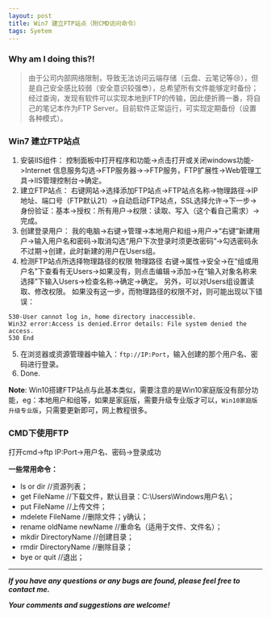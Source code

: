 ```yaml
---
layout: post
title: Win7 建立FTP站点（附CMD访问命令）
tags: Syetem
---
```

### Why am I doing this?!
> 由于公司内部网络限制，导致无法访问云端存储（云盘、云笔记等😢），但是自己安全感比较弱（安全意识较强😎），总希望所有文件能够定时备份；经过查询，发现有软件可以实现本地到FTP的传输，因此便折腾一番，将自己的笔记本作为FTP Server。目前软件正常运行，可实现定期备份（设置各种模式）。

### Win7 建立FTP站点
1. 安装IIS组件：
控制面板中打开程序和功能->点击打开或关闭windows功能->Internet 信息服务勾选->FTP服务器->->FTP服务，FTP扩展性->Web管理工具->IIS管理控制台->确定。
2. 建立FTP站点：
右键网站->选择添加FTP站点->FTP站点名称->物理路径->IP地址、端口号（FTP默认21）->自动启动FTP站点，SSL选择允许->下一步->身份验证：基本->授权：所有用户->权限：读取、写入（这个看自己需求）->完成。
3. 创建登录用户：
我的电脑->右键->管理->本地用户和组->用户->“右键”新建用户->输入用户名和密码->取消勾选“用户下次登录时须更改密码”->勾选密码永不过期->创建，此时新建的用户在Users组。
4. 检测FTP站点所选择物理路径的权限
物理路径 右键->属性->安全->在“组或用户名”下查看有无Users->如果没有，则点击编辑->添加->在“输入对象名称来选择”下输入Users->检查名称->确定->确定。
另外，可以对Users组设置读取、修改权限。
如果没有这一步，而物理路径的权限不对，则可能出现以下错误：
``` text
530-User cannot log in, home directory inaccessible.
Win32 error:Access is denied.Error details: File system denied the access.
530 End
```
5. 在浏览器或资源管理器中输入：`ftp://IP:Port`，输入创建的那个用户名、密码进行登录。
6. Done.

**Note**: Win10搭建FTP站点与此基本类似，需要注意的是Win10家庭版没有部分功能，eg：本地用户和组等，如果是家庭版，需要升级专业版才可以，`Win10家庭版升级专业版`，只需要更新即可，网上教程很多。

### CMD下使用FTP
打开cmd->ftp IP:Port->用户名、密码->登录成功

**一些常用命令：**

- ls or dir //资源列表；
- get FileName //下载文件，默认目录：C:\Users\Windows用户名\；
- put FileName //上传文件；
- mdelete FileName //删除文件；y确认；
- rename oldName newName //重命名（适用于文件、文件名）；
- mkdir DirectoryName //创建目录；
- rmdir DirectoryName //删除目录；
- bye or quit //退出；

---
***If you have any questions or any bugs are found, please feel free to contact me.***

***Your comments and suggestions are welcome!***